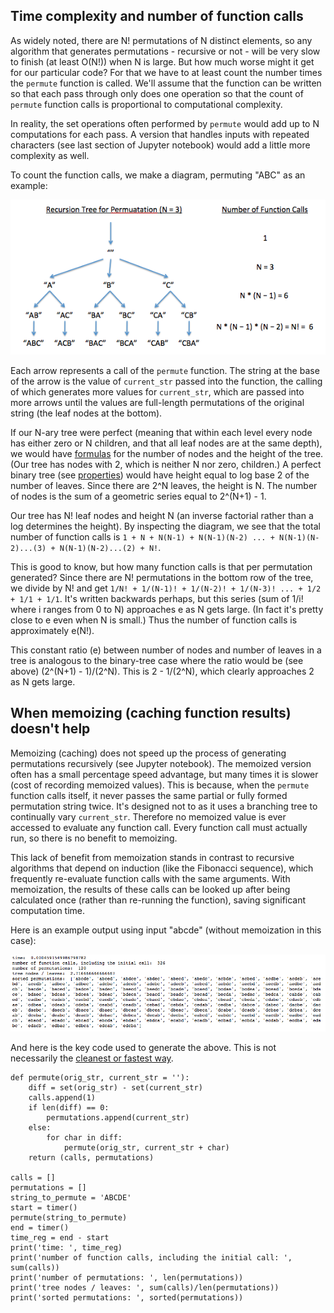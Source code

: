 ## Time complexity and number of function calls

As widely noted, there are N! permutations of N distinct elements, so any algorithm that generates permutations - recursive or not - will be very slow to finish (at least O(N!)) when N is large.  But how much worse might it get for our particular code?  For that we have to at least count the number times the `permute` function is called. We'll assume that the function can be written so that each pass through only does one operation so that the count of `permute` function calls is proportional to computational complexity.

In reality, the set operations often performed by `permute` would add up to N computations for each pass.  A version that handles inputs with repeated characters (see last section of Jupyter notebook) would add a little more complexity as well.

To count the function calls, we make a diagram, permuting "ABC" as an example:

![tree_diag](tree_diag.png)

Each arrow represents a call of the `permute` function.  The string at the base of the arrow is the value of `current_str` passed into the function, the calling of which generates more values for `current_str`, which are passed into more arrows until the values are full-length permutations of the original string (the leaf nodes at the bottom).

If our N-ary tree were perfect (meaning that within each level every node has either zero or N children, and that all leaf nodes are at the same depth), we would have [formulas](https://en.wikipedia.org/wiki/K-ary_tree) for the number of nodes and the height of the tree.  (Our tree has nodes with 2, which is neither N nor zero, children.) A perfect binary tree (see [properties](https://en.wikipedia.org/wiki/Binary_tree)) would have height equal to log base 2 of the number of leaves.  Since there are 2^N leaves, the height is N.  The number of nodes is the sum of a geometric series equal to 2^(N+1) - 1.

Our tree has N! leaf nodes and height N (an inverse factorial rather than a log determines the height).  By inspecting the diagram, we see that the total number of function calls is `1 + N + N(N-1) + N(N-1)(N-2) ... + N(N-1)(N-2)...(3) + N(N-1)(N-2)...(2) + N!`.

This is good to know, but how many function calls is that per permutation generated?  Since there are N! permutations in the bottom row of the tree, we divide by N! and get `1/N! + 1/(N-1)! + 1/(N-2)! + 1/(N-3)! ... + 1/2 + 1/1 + 1/1`.  It's written backwards perhaps, but this series (sum of 1/i! where i ranges from 0 to N) approaches e as N gets large.  (In fact it's pretty close to e even when N is small.)  Thus the number of function calls is approximately e(N!).

This constant ratio (e) between number of nodes and number of leaves in a tree is analogous to the binary-tree case where the ratio would be (see above) (2^(N+1) - 1)/(2^N).  This is 2 - 1/(2^N), which clearly approaches 2 as N gets large.

## When memoizing (caching function results) doesn't help

Memoizing (caching) does not speed up the process of generating permutations recursively (see Jupyter notebook). The memoized version often has a small percentage speed advantage, but many times it is slower (cost of recording memoized values).  This is because, when the `permute` function calls itself, it never passes the same partial or fully formed permutation string twice. It's designed not to as it uses a branching tree to continually vary `current_str`. Therefore no memoized value is ever accessed to evaluate any function call. Every function call must actually run, so there is no benefit to memoizing.

This lack of benefit from memoization stands in contrast to recursive algorithms that depend on induction (like the Fibonacci sequence), which frequently re-evaluate function calls with the same arguments.  With memoization, the results of these calls can be looked up after being calculated once (rather than re-running the function), saving significant computation time.

Here is an example output using input "abcde" (without memoization in this case):

![permute_result](permute_result.png)

And here is the key code used to generate the above. This is not necessarily the [cleanest or fastest way](https://stackoverflow.com/questions/13109274/python-recursion-permutations).

```
def permute(orig_str, current_str = ''):
    diff = set(orig_str) - set(current_str)
    calls.append(1)
    if len(diff) == 0:
        permutations.append(current_str)
    else:
        for char in diff:
            permute(orig_str, current_str + char)
    return (calls, permutations)

calls = []
permutations = []
string_to_permute = 'ABCDE'
start = timer()
permute(string_to_permute)
end = timer()
time_reg = end - start
print('time: ', time_reg)
print('number of function calls, including the initial call: ', sum(calls))
print('number of permutations: ', len(permutations))
print('tree nodes / leaves: ', sum(calls)/len(permutations))
print('sorted permutations: ', sorted(permutations))
```
